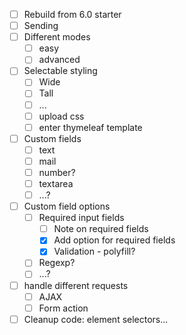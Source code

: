 - [ ] Rebuild from 6.0 starter
- [ ] Sending
- [ ] Different modes
    - [ ] easy
    - [ ] advanced
- [ ] Selectable styling
    - [ ] Wide
    - [ ] Tall
    - [ ] ...
    - [ ] upload css
    - [ ] enter thymeleaf template
- [ ] Custom fields
    - [ ] text
    - [ ] mail
    - [ ] number?
    - [ ] textarea
    - [ ] ...?
- [ ] Custom field options
    - [ ] Required input fields
        - [ ] Note on required fields
        - [x] Add option for required fields
        - [x] Validation - polyfill?
    - [ ] Regexp?
    - [ ] ...?
- [ ] handle different requests
    - [ ] AJAX
    - [ ] Form action
- [ ] Cleanup code: element selectors...
